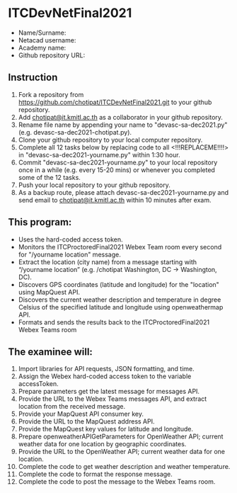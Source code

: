 # ITCDevNetFinal2021
- Name/Surname:
- Netacad username:
- Academy name:
- Github repository URL: 

## Instruction
1. Fork a repository from https://github.com/chotipat/ITCDevNetFinal2021.git to your github repository.
2. Add chotipat@it.kmitl.ac.th as a collaborator in your github repository.
3. Rename file name by appending your name to "devasc-sa-dec2021.py" (e.g. devasc-sa-dec2021-chotipat.py).
4. Clone your github repository to your local computer repository.
5. Complete all 12 tasks below by replacing code to all <!!!REPLACEME!!!!> in "devasc-sa-dec2021-yourname.py" within 1:30 hour.
6. Commit "devasc-sa-dec2021-yourname.py" to your local repository once in a while (e.g. every 15-20 mins) or whenever you completed some of the 12 tasks.
7. Push your local repository to your github repository.
8. As a backup route, please attach devasc-sa-dec2021-yourname.py and send email to chotipat@it.kmitl.ac.th within 10 minutes after exam.

## This program:
- Uses the hard-coded access token.
- Monitors the ITCProctoredFinal2021 Webex Team room every second for "/yourname location" message.
- Extract the location (city name) from a message starting with “/yourname location” (e.g. /chotipat Washington, DC -> Washington, DC).
- Discovers GPS coordinates (latitude and longitude) for the "location" using MapQuest API.
- Discovers the current weather description and temperature in degree Celsius of the specified latitude and longitude using openweathermap API. 
- Formats and sends the results back to the ITCProctoredFinal2021 Webex Teams room

## The examinee will:
1. Import libraries for API requests, JSON formatting, and time.
2. Assign the Webex hard-coded access token to the variable accessToken.
3. Prepare parameters get the latest message for messages API.
4. Provide the URL to the Webex Teams messages API, and extract location from the received message.
5. Provide your MapQuest API consumer key.
6. Provide the URL to the MapQuest address API.
7. Provide the MapQuest key values for latitude and longitude.
8. Prepare openweatherAPIGetParameters for OpenWeather API; current weather data for one location by geographic coordinates.
9. Provide the URL to the OpenWeather API; current weather data for one location.
10. Complete the code to get weather description and weather temperature.
11. Complete the code to format the response message.
12. Complete the code to post the message to the Webex Teams room.  

